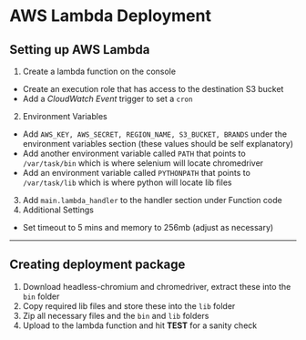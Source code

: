 # AWS Lambda Deployment
## Setting up AWS Lambda
1. Create a lambda function on the console
  - Create an execution role that has access to the destination S3 bucket
  - Add a *CloudWatch Event* trigger to set a `cron`
  
2. Environment Variables
  - Add `AWS_KEY, AWS_SECRET, REGION_NAME, S3_BUCKET, BRANDS` under the environment variables section (these values should be self explanatory)
  - Add another environment variable called `PATH` that points to `/var/task/bin` which is where selenium will locate chromedriver
  - Add an environment variable called `PYTHONPATH` that points to `/var/task/lib` which is where python will locate lib files
3. Add `main.lambda_handler` to the handler section under Function code
4. Additional Settings
  - Set timeout to 5 mins and memory to 256mb (adjust as necessary)
***
## Creating deployment package
1. Download headless-chromium and chromedriver, extract these into the `bin` folder
2. Copy required lib files and store these into the `lib` folder
3. Zip all necessary files and the `bin` and `lib` folders
4. Upload to the lambda function and hit **TEST** for a sanity check
